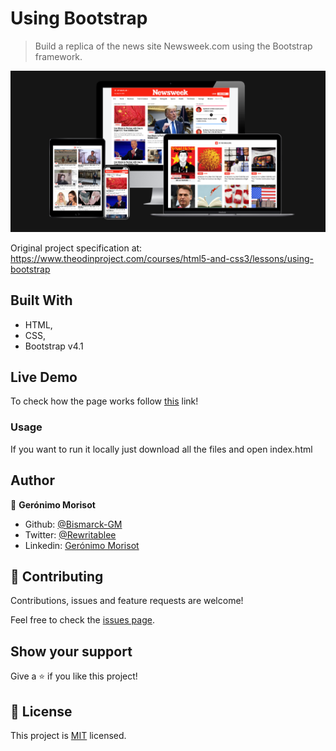 # Using Bootstrap

> Build a replica of the news site Newsweek.com using the Bootstrap framework.

![screenshot](assets/img/screenshot-responsive.png)

Original project specification at: https://www.theodinproject.com/courses/html5-and-css3/lessons/using-bootstrap

## Built With

- HTML,
- CSS,
- Bootstrap v4.1

## Live Demo

To check how the page works follow [this](https://raw.githack.com/Bismarck-GM/Microverse-Using-Bootstrap/development/index.html) link!

### Usage

If you want to run it locally just download all the files and open index.html

## Author

👤 **Gerónimo Morisot**

- Github: [@Bismarck-GM](https://github.com/Bismarck-GM)
- Twitter: [@Rewritablee](https://twitter.com/Rewritablee)
- Linkedin: [Gerónimo Morisot](https://linkedin.com/in/geronimomorisot)

## 🤝 Contributing

Contributions, issues and feature requests are welcome!

Feel free to check the [issues page](issues/).

## Show your support

Give a ⭐️ if you like this project!

## 📝 License

This project is [MIT](lic.url) licensed.

